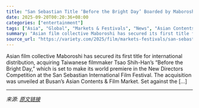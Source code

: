 ```yaml
---
title: "San Sebastian Title ‘Before the Bright Day’ Boarded by Maboroshi for Sales (EXCLUSIVE)"
date: 2025-09-20T00:20:36+08:00
categories: ["entertainment"]
tags: ["Asia", "Global", "Markets & Festivals", "News", "Asian Contents & Film Market", "Busan International Film Festival", "Maboroshi", "San Sebastian Film Festival"]
summary: "Asian film collective Maboroshi has secured its first title for international distribution, acquiring Taiwanese filmmaker Tsao Shih-Han&#8217;s &#8220;Before the Bright Day,&#8221; which is set to mak"
source_url: "https://variety.com/2025/film/markets-festivals/san-sebastian-before-the-bright-day-maboroshi-1236525027/"
---
```


Asian film collective Maboroshi has secured its first title for international distribution, acquiring Taiwanese filmmaker Tsao Shih-Han&#8217;s &#8220;Before the Bright Day,&#8221; which is set to make its world premiere in the New Directors Competition at the San Sebastian International Film Festival. The acquisition was unveiled at Busan&#8217;s Asian Contents &#38; Film Market. Set against the [&#8230;]

---

*来源: [原文链接](https://variety.com/2025/film/markets-festivals/san-sebastian-before-the-bright-day-maboroshi-1236525027/)*
